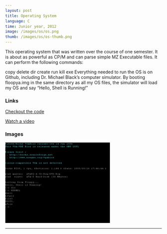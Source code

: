 ```yaml
---
layout: post
title: Operating System
language: C
time: Junior year, 2012
image: /images/os/os.png
thumb: /images/os/os-thumb.png
---
```


This operating system that was written over the course of one semester. It is about as powerful as CP/M and can parse simple MZ Executable files. It can perform the following commands:

copy <filename1> <filename2>
delete <filename>
dir
create <filename>
run <program-name>
kill <process-number>
exe <executable-name>
Everything needed to run the OS is on Github, including Dr. Michael Black’s computer simulator. By booting floopya.img in the same directory as all my OS files, the simulator will load my OS and say “Hello, Shell is Running!”

<h3>Links</h3>
<a href="http://www.myersmeredith.com/portfolio/operating-system/" target="_blank">Checkout the code</a>

<a href="http://www.youtube.com/watch?v=RScsIzXIsbU" target="_blank">Watch a video</a>

<h3>Images</h3>
<a href="/images/os/os.png" target="_blank"><img src="/images/os/os-thumb.png" alt="OS"></a>

-----